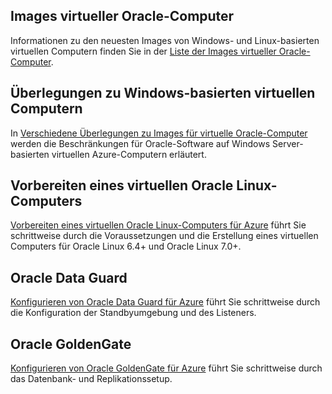 

## <a name="oracle-virtual-machine-images"></a>Images virtueller Oracle-Computer
Informationen zu den neuesten Images von Windows- und Linux-basierten virtuellen Computern finden Sie in der [Liste der Images virtueller Oracle-Computer](../articles/virtual-machines/linux/classic/oracle-images.md?toc=%2fazure%2fvirtual-machines%2flinux%2fclassic%2ftoc.json).

## <a name="considerations-for-windows-based-virtual-machines"></a>Überlegungen zu Windows-basierten virtuellen Computern
In [Verschiedene Überlegungen zu Images für virtuelle Oracle-Computer](../articles/virtual-machines/windows/classic/oracle-considerations.md?toc=%2fazure%2fvirtual-machines%2fwindows%2fclassic%2ftoc.json) werden die Beschränkungen für Oracle-Software auf Windows Server-basierten virtuellen Azure-Computern erläutert.

## <a name="prepare-an-oracle-linux-virtual-machine"></a>Vorbereiten eines virtuellen Oracle Linux-Computers
[Vorbereiten eines virtuellen Oracle Linux-Computers für Azure](../articles/virtual-machines/virtual-machines-linux-oracle-create-upload-vhd.md?toc=%2fazure%2fvirtual-machines%2flinux%2ftoc.json) führt Sie schrittweise durch die Voraussetzungen und die Erstellung eines virtuellen Computers für Oracle Linux 6.4+ und Oracle Linux 7.0+.

## <a name="oracle-data-guard"></a>Oracle Data Guard
[Konfigurieren von Oracle Data Guard für Azure](../articles/virtual-machines/windows/classic/configure-oracle-data-guard.md?toc=%2fazure%2fvirtual-machines%2fwindows%2fclassic%2ftoc.json) führt Sie schrittweise durch die Konfiguration der Standbyumgebung und des Listeners.

## <a name="oracle-goldengate"></a>Oracle GoldenGate
[Konfigurieren von Oracle GoldenGate für Azure](../articles/virtual-machines/windows/classic/configure-oracle-goldengate.md?toc=%2fazure%2fvirtual-machines%2fwindows%2fclassic%2ftoc.json) führt Sie schrittweise durch das Datenbank- und Replikationssetup.

